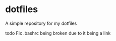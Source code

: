 # dotfiles
A simple repository for my dotfiles


todo
Fix .bashrc being broken due to it being a link
